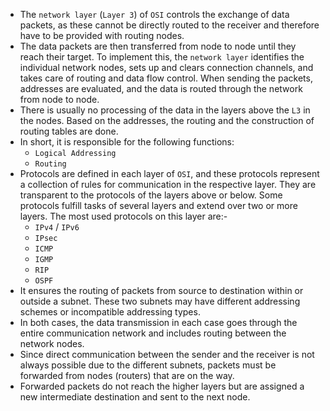 - The `network layer` (`Layer 3`) of `OSI` controls the exchange of data packets, as these cannot be directly routed to the receiver and therefore have to be provided with routing nodes. 
- The data packets are then transferred from node to node until they reach their target. To implement this, the `network layer` identifies the individual network nodes, sets up and clears connection channels, and takes care of routing and data flow control. When sending the packets, addresses are evaluated, and the data is routed through the network from node to node. 
- There is usually no processing of the data in the layers above the `L3` in the nodes. Based on the addresses, the routing and the construction of routing tables are done.
- In short, it is responsible for the following functions:
	- `Logical Addressing`
	- `Routing`
- Protocols are defined in each layer of `OSI`, and these protocols represent a collection of rules for communication in the respective layer. They are transparent to the protocols of the layers above or below. Some protocols fulfill tasks of several layers and extend over two or more layers. The most used protocols on this layer are:-
	- `IPv4` / `IPv6`
	- `IPsec`
	- `ICMP`
	- `IGMP`
	- `RIP`
	- `OSPF`
- It ensures the routing of packets from source to destination within or outside a subnet. These two subnets may have different addressing schemes or incompatible addressing types.
- In both cases, the data transmission in each case goes through the entire communication network and includes routing between the network nodes. 
- Since direct communication between the sender and the receiver is not always possible due to the different subnets, packets must be forwarded from nodes (routers) that are on the way. 
- Forwarded packets do not reach the higher layers but are assigned a new intermediate destination and sent to the next node.